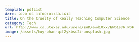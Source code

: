 ```yaml
---
template: pdfList
date: 2020-05-11T00:01:53.161Z
title: On the Cruelty of Really Teaching Computer Science
category: Tech
url: http://www.cs.utexas.edu/users/EWD/ewd10xx/EWD1036.PDF
image: /assets/huy-phan-qcf2ykbsc2i-unsplash.jpg
---
```

